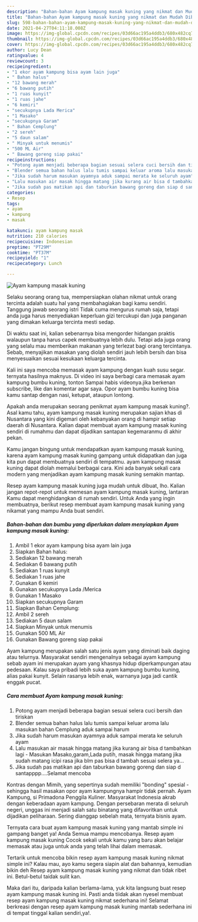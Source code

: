 ```yaml
---
description: "Bahan-bahan Ayam kampung masak kuning yang nikmat dan Mudah Dibuat"
title: "Bahan-bahan Ayam kampung masak kuning yang nikmat dan Mudah Dibuat"
slug: 598-bahan-bahan-ayam-kampung-masak-kuning-yang-nikmat-dan-mudah-dibuat
date: 2021-04-27T04:11:18.008Z
image: https://img-global.cpcdn.com/recipes/03d66ac195a4ddb3/680x482cq70/ayam-kampung-masak-kuning-foto-resep-utama.jpg
thumbnail: https://img-global.cpcdn.com/recipes/03d66ac195a4ddb3/680x482cq70/ayam-kampung-masak-kuning-foto-resep-utama.jpg
cover: https://img-global.cpcdn.com/recipes/03d66ac195a4ddb3/680x482cq70/ayam-kampung-masak-kuning-foto-resep-utama.jpg
author: Lucy Dean
ratingvalue: 4
reviewcount: 3
recipeingredient:
- "1 ekor ayam kampung bisa ayam lain juga"
- " Bahan halus"
- "12 bawang merah"
- "6 bawang putih"
- "1 ruas kunyit"
- "1 ruas jahe"
- "6 kemiri"
- "secukupnya Lada Merica"
- "1 Masako"
- "secukupnya Garam"
- " Bahan Cemplung"
- "2 sereh"
- "5 daun salam"
- " Minyak untuk menumis"
- "500 ML Air"
- " Bawang goreng siap pakai"
recipeinstructions:
- "Potong ayam menjadi beberapa bagian sesuai selera cuci bersih dan tiriskan"
- "Blender semua bahan halus lalu tumis sampai keluar aroma lalu masukan bahan Cemplung aduk sampai harum"
- "Jika sudah harum masukan ayamnya aduk sampai merata ke seluruh ayam"
- "Lalu masukan air masak hingga matang jika kurang air bisa d tambahkan lagi Masukan Masako,garam,Lada putih, masak hingga matang jika sudah matang icipi rasa jika blm pas bisa d tambah sesuai selera ya..."
- "Jika sudah pas matikan api dan taburkan bawang goreng dan siap d santapppp....Selamat mencoba"
categories:
- Resep
tags:
- ayam
- kampung
- masak

katakunci: ayam kampung masak 
nutrition: 210 calories
recipecuisine: Indonesian
preptime: "PT29M"
cooktime: "PT37M"
recipeyield: "1"
recipecategory: Lunch

---
```



![Ayam kampung masak kuning](https://img-global.cpcdn.com/recipes/03d66ac195a4ddb3/680x482cq70/ayam-kampung-masak-kuning-foto-resep-utama.jpg)

Selaku seorang orang tua, mempersiapkan olahan nikmat untuk orang tercinta adalah suatu hal yang membahagiakan bagi kamu sendiri. Tanggung jawab seorang istri Tidak cuma mengurus rumah saja, tetapi anda juga harus menyediakan keperluan gizi tercukupi dan juga panganan yang dimakan keluarga tercinta mesti sedap.

Di waktu  saat ini, kalian sebenarnya bisa mengorder hidangan praktis walaupun tanpa harus capek membuatnya lebih dulu. Tetapi ada juga orang yang selalu mau memberikan makanan yang terlezat bagi orang tercintanya. Sebab, menyajikan masakan yang diolah sendiri jauh lebih bersih dan bisa menyesuaikan sesuai kesukaan keluarga tercinta. 

Kali ini saya mencoba memasak ayam kampung dengan kuah susu segar. ternyata hasilnya maknyus. Di video ini saya berbagi cara memasak ayam kampung bumbu kuning, tonton Sampai habis videonya.jika berkenan subscribe, like dan komentar agar saya. Opor ayam bumbu kuning bisa kamu santap dengan nasi, ketupat, ataupun lontong.

Apakah anda merupakan seorang penikmat ayam kampung masak kuning?. Asal kamu tahu, ayam kampung masak kuning merupakan sajian khas di Nusantara yang kini digemari oleh kebanyakan orang di hampir setiap daerah di Nusantara. Kalian dapat membuat ayam kampung masak kuning sendiri di rumahmu dan dapat dijadikan santapan kegemaranmu di akhir pekan.

Kamu jangan bingung untuk mendapatkan ayam kampung masak kuning, karena ayam kampung masak kuning gampang untuk didapatkan dan juga kita pun dapat membuatnya sendiri di tempatmu. ayam kampung masak kuning dapat diolah memalui berbagai cara. Kini ada banyak sekali cara modern yang menjadikan ayam kampung masak kuning semakin mantap.

Resep ayam kampung masak kuning juga mudah untuk dibuat, lho. Kalian jangan repot-repot untuk memesan ayam kampung masak kuning, lantaran Kamu dapat menghidangkan di rumah sendiri. Untuk Anda yang ingin membuatnya, berikut resep membuat ayam kampung masak kuning yang nikamat yang mampu Anda buat sendiri.

<!--inarticleads1-->

##### Bahan-bahan dan bumbu yang diperlukan dalam menyiapkan Ayam kampung masak kuning:

1. Ambil 1 ekor ayam kampung bisa ayam lain juga
1. Siapkan  Bahan halus:
1. Sediakan 12 bawang merah
1. Sediakan 6 bawang putih
1. Sediakan 1 ruas kunyit
1. Sediakan 1 ruas jahe
1. Gunakan 6 kemiri
1. Gunakan secukupnya Lada /Merica
1. Gunakan 1 Masako
1. Siapkan secukupnya Garam
1. Siapkan  Bahan Cemplung:
1. Ambil 2 sereh
1. Sediakan 5 daun salam
1. Siapkan  Minyak untuk menumis
1. Gunakan 500 ML Air
1. Gunakan  Bawang goreng siap pakai


Ayam kampung merupakan salah satu jenis ayam yang diminati baik daging atau telurnya. Masyarakat sendiri mengenalnya sebagai ayam kampung sebab ayam ini merupakan ayam yang khasnya hidup diperkampungan atau pedesaan. Kalau saya pribadi lebih suka ayam kampung bumbu kuning, alias pakai kunyit. Selain rasanya lebih enak, warnanya juga jadi cantik enggak pucat. 

<!--inarticleads2-->

##### Cara membuat Ayam kampung masak kuning:

1. Potong ayam menjadi beberapa bagian sesuai selera cuci bersih dan tiriskan
1. Blender semua bahan halus lalu tumis sampai keluar aroma lalu masukan bahan Cemplung aduk sampai harum
1. Jika sudah harum masukan ayamnya aduk sampai merata ke seluruh ayam
1. Lalu masukan air masak hingga matang jika kurang air bisa d tambahkan lagi - Masukan Masako,garam,Lada putih, masak hingga matang jika sudah matang icipi rasa jika blm pas bisa d tambah sesuai selera ya...
1. Jika sudah pas matikan api dan taburkan bawang goreng dan siap d santapppp....Selamat mencoba


Kontras dengan Mimih, yang sepertinya sudah memiliki &#34;bonding&#34; spesial - sehingga hasil masakan opor ayam kampungnya hampir tidak pernah. Ayam Kampung, si Primadona Penggila Kuliner. Masyarakat Indonesia akrab dengan keberadaan ayam kampung. Dengan persebaran merata di seluruh negeri, unggas ini menjadi salah satu binatang yang difavoritkan untuk dijadikan peliharaan. Sering dianggap sebelah mata, ternyata bisnis ayam. 

Ternyata cara buat ayam kampung masak kuning yang mantab simple ini gampang banget ya! Anda Semua mampu mencobanya. Resep ayam kampung masak kuning Cocok sekali untuk kamu yang baru akan belajar memasak atau juga untuk anda yang telah lihai dalam memasak.

Tertarik untuk mencoba bikin resep ayam kampung masak kuning nikmat simple ini? Kalau mau, ayo kamu segera siapin alat dan bahannya, kemudian bikin deh Resep ayam kampung masak kuning yang nikmat dan tidak ribet ini. Betul-betul taidak sulit kan. 

Maka dari itu, daripada kalian berlama-lama, yuk kita langsung buat resep ayam kampung masak kuning ini. Pasti anda tiidak akan nyesel membuat resep ayam kampung masak kuning nikmat sederhana ini! Selamat berkreasi dengan resep ayam kampung masak kuning mantab sederhana ini di tempat tinggal kalian sendiri,ya!.

